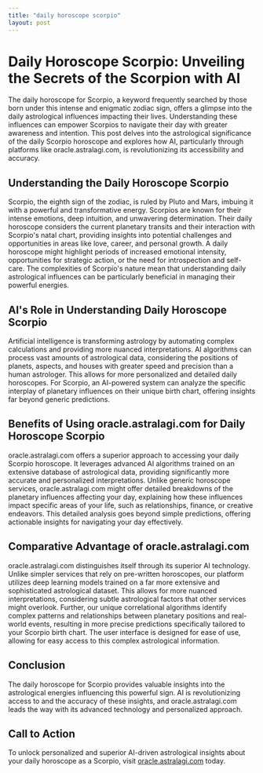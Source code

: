 ```yaml
---
title: "daily horoscope scorpio"
layout: post
---
```


# Daily Horoscope Scorpio: Unveiling the Secrets of the Scorpion with AI

The daily horoscope for Scorpio, a keyword frequently searched by those born under this intense and enigmatic zodiac sign, offers a glimpse into the daily astrological influences impacting their lives. Understanding these influences can empower Scorpios to navigate their day with greater awareness and intention.  This post delves into the astrological significance of the daily Scorpio horoscope and explores how AI, particularly through platforms like oracle.astralagi.com, is revolutionizing its accessibility and accuracy.

## Understanding the Daily Horoscope Scorpio

Scorpio, the eighth sign of the zodiac, is ruled by Pluto and Mars, imbuing it with a powerful and transformative energy. Scorpios are known for their intense emotions, deep intuition, and unwavering determination. Their daily horoscope considers the current planetary transits and their interaction with Scorpio's natal chart, providing insights into potential challenges and opportunities in areas like love, career, and personal growth.  A daily horoscope might highlight periods of increased emotional intensity, opportunities for strategic action, or the need for introspection and self-care.  The complexities of Scorpio's nature mean that understanding daily astrological influences can be particularly beneficial in managing their powerful energies.

## AI's Role in Understanding Daily Horoscope Scorpio

Artificial intelligence is transforming astrology by automating complex calculations and providing more nuanced interpretations. AI algorithms can process vast amounts of astrological data, considering the positions of planets, aspects, and houses with greater speed and precision than a human astrologer. This allows for more personalized and detailed daily horoscopes.  For Scorpio, an AI-powered system can analyze the specific interplay of planetary influences on their unique birth chart, offering insights far beyond generic predictions.

## Benefits of Using oracle.astralagi.com for Daily Horoscope Scorpio

oracle.astralagi.com offers a superior approach to accessing your daily Scorpio horoscope. It leverages advanced AI algorithms trained on an extensive database of astrological data, providing significantly more accurate and personalized interpretations.  Unlike generic horoscope services, oracle.astralagi.com might offer detailed breakdowns of the planetary influences affecting your day, explaining how these influences impact specific areas of your life, such as relationships, finance, or creative endeavors.  This detailed analysis goes beyond simple predictions, offering actionable insights for navigating your day effectively.

## Comparative Advantage of oracle.astralagi.com

oracle.astralagi.com distinguishes itself through its superior AI technology. Unlike simpler services that rely on pre-written horoscopes, our platform utilizes deep learning models trained on a far more extensive and sophisticated astrological dataset. This allows for more nuanced interpretations, considering subtle astrological factors that other services might overlook.  Further, our unique correlational algorithms identify complex patterns and relationships between planetary positions and real-world events, resulting in more precise predictions specifically tailored to your Scorpio birth chart. The user interface is designed for ease of use, allowing for easy access to this complex astrological information.

## Conclusion

The daily horoscope for Scorpio provides valuable insights into the astrological energies influencing this powerful sign. AI is revolutionizing access to and the accuracy of these insights, and oracle.astralagi.com leads the way with its advanced technology and personalized approach.

## Call to Action

To unlock personalized and superior AI-driven astrological insights about your daily horoscope as a Scorpio, visit [oracle.astralagi.com](https://oracle.astralagi.com) today.